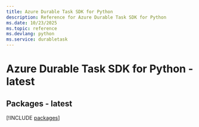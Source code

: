 ```yaml
---
title: Azure Durable Task SDK for Python
description: Reference for Azure Durable Task SDK for Python
ms.date: 10/23/2025
ms.topic: reference
ms.devlang: python
ms.service: durabletask
---
```

# Azure Durable Task SDK for Python - latest
## Packages - latest
[!INCLUDE [packages](durable-task-index.md)]